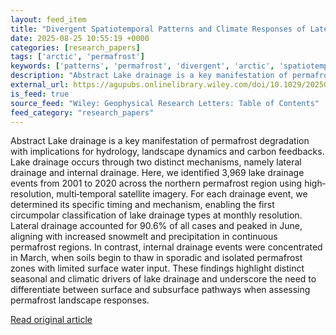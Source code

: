 ```yaml
---
layout: feed_item
title: "Divergent Spatiotemporal Patterns and Climate Responses of Lateral and Internal Lake Drainage in the Northern Permafrost Region"
date: 2025-08-25 10:55:19 +0000
categories: [research_papers]
tags: ['arctic', 'permafrost']
keywords: ['patterns', 'permafrost', 'divergent', 'arctic', 'spatiotemporal']
description: "Abstract Lake drainage is a key manifestation of permafrost degradation with implications for hydrology, landscape dynamics and carbon feedbacks"
external_url: https://agupubs.onlinelibrary.wiley.com/doi/10.1029/2025GL117233?af=R
is_feed: true
source_feed: "Wiley: Geophysical Research Letters: Table of Contents"
feed_category: "research_papers"
---
```


Abstract Lake drainage is a key manifestation of permafrost degradation with implications for hydrology, landscape dynamics and carbon feedbacks. Lake drainage occurs through two distinct mechanisms, namely lateral drainage and internal drainage. Here, we identified 3,969 lake drainage events from 2001 to 2020 across the northern permafrost region using high‐resolution, multi‐temporal satellite imagery. For each drainage event, we determined its specific timing and mechanism, enabling the first circumpolar classification of lake drainage types at monthly resolution. Lateral drainage accounted for 90.6% of all cases and peaked in June, aligning with increased snowmelt and precipitation in continuous permafrost regions. In contrast, internal drainage events were concentrated in March, when soils begin to thaw in sporadic and isolated permafrost zones with limited surface water input. These findings highlight distinct seasonal and climatic drivers of lake drainage and underscore the need to differentiate between surface and subsurface pathways when assessing permafrost landscape responses.

[Read original article](https://agupubs.onlinelibrary.wiley.com/doi/10.1029/2025GL117233?af=R)

